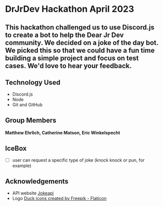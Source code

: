 # DrJrDev Hackathon April 2023

## This hackathon challenged us to use Discord.js to create a bot to help the Dear Jr Dev community. We decided on a joke of the day bot. We picked this so that we could have a fun time building a simple project and focus on test cases. We'd love to hear your feedback.

## Technology Used
* Discord.js
* Node
* Git and GitHub

## Group Members
#### Matthew Ehrlich, Catherine Matson, Eric Winkelspecht

## IceBox 
- [ ] user can request a specific type of joke (knock knock or pun, for example)

## Acknowledgements
* API website <a href="https://sv443.net/jokeapi/v2/" title="jokes">Jokeapi</a>
* Logo <a href="https://www.flaticon.com/free-icons/duck" title="duck icons">Duck icons created by Freepik - Flaticon</a>

